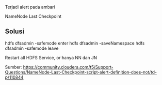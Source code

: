 Terjadi alert pada ambari

NameNode Last Checkpoint

## Solusi

hdfs dfsadmin -safemode enter
hdfs dfsadmin -saveNamespace
hdfs dfsadmin -safemode leave

Restart all HDFS Service, or hanya NN dan JN

Sumber:
https://community.cloudera.com/t5/Support-Questions/NameNode-Last-Checkpoint-script-alert-definition-does-not/td-p/110844
